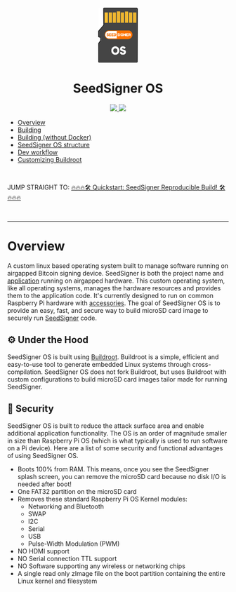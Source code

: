 <p align="center">
  <a href="https://seedsigner.com/">
    <img alt="Gitea" src="docs/img/logo.png" width="90"/>
  </a>
</p>
<h1 align="center">SeedSigner OS</h1>

<p align="center">
  <a href="https://opensource.org/licenses/MIT" title="License: MIT">
    <img src="https://img.shields.io/badge/License-MIT-blue.svg">
  </a>
  <a href="" title="Twitter">
  <img src="https://img.shields.io/twitter/follow/seedsigner?style=social">
  </a>
</p>

* [Overview](#overview)
* [Building](docs/building.md)
* [Building (without Docker)](docs/without_docker.md)
* [SeedSigner OS structure](docs/structure.md)
* [Dev workflow](docs/dev_workflow.md)
* [Customizing Buildroot](docs/customize_buildroot.md)

<br/>

JUMP STRAIGHT TO: [🔥🔥🔥🛠 Quickstart: SeedSigner Reproducible Build! 🛠🔥🔥🔥](docs/building.md)

<br/>

---

# Overview

A custom linux based operating system built to manage software running on airgapped Bitcoin signing device. SeedSigner is both the project name and [application](http://github.com/SeedSigner/seedsigner/) running on airgapped hardware. This custom operating system, like all operating systems, manages the hardware resources and provides them to the application code. It's currently designed to run on common Raspberry Pi hardware with [accessories](https://github.com/SeedSigner/seedsigner/#shopping-list). The goal of SeedSigner OS is to provide an easy, fast, and secure way to build microSD card image to securely run [SeedSigner](https://seedsigner.com) code.


## ⚙️ Under the Hood

SeedSigner OS is built using [Buildroot](https://www.buildroot.org). Buildroot is a simple, efficient and easy-to-use tool to generate embedded Linux systems through cross-compilation. SeedSigner OS does not fork Buildroot, but uses Buildroot with custom configurations to build microSD card images tailor made for running SeedSigner.


## 🛂 Security

SeedSigner OS is built to reduce the attack surface area and enable additional application functionality. The OS is an order of magnitude smaller in size than Raspberry Pi OS (which is what typically is used to run software on a Pi device). Here are a list of some security and functional advantages of using SeedSigner OS.

- Boots 100% from RAM. This means, once you see the SeedSigner splash screen, you can remove the microSD card because no disk I/O is needed after boot!
- One FAT32 partition on the microSD card
- Removes these standard Raspberry Pi OS Kernel modules:
   - Networking and Bluetooth
   - SWAP
   - I2C
   - Serial
   - USB
   - Pulse-Width Modulation (PWM)
- NO HDMI support
- NO Serial connection TTL support
- NO Software supporting any wireless or networking chips
- A single read only zImage file on the boot partition containing the entire Linux kernel and filesystem


